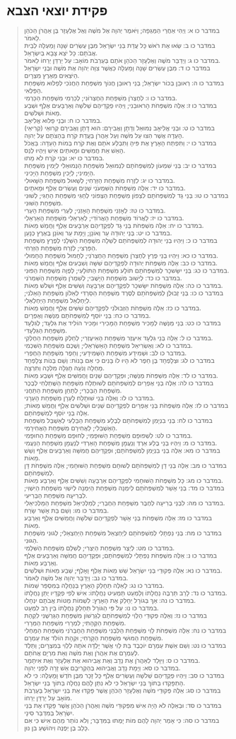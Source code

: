# פקידת יוצאי הצבא

> במדבר כו א: וַיְהִי אַחֲרֵי הַמַּגֵּפָה; וַיֹּאמֶר יְהוָה אֶל מֹשֶׁה וְאֶל אֶלְעָזָר בֶּן אַהֲרֹן הַכֹּהֵן לֵאמֹר.  
> במדבר כו ב: שְׂאוּ אֶת רֹאשׁ כָּל עֲדַת בְּנֵי יִשְׂרָאֵל מִבֶּן עֶשְׂרִים שָׁנָה וָמַעְלָה לְבֵית אֲבֹתָם:  כָּל יֹצֵא צָבָא בְּיִשְׂרָאֵל.  
> במדבר כו ג: וַיְדַבֵּר מֹשֶׁה וְאֶלְעָזָר הַכֹּהֵן אֹתָם בְּעַרְבֹת מוֹאָב:  עַל יַרְדֵּן יְרֵחוֹ לֵאמֹר.  
> במדבר כו ד: מִבֶּן עֶשְׂרִים שָׁנָה וָמָעְלָה כַּאֲשֶׁר צִוָּה יְהוָה אֶת מֹשֶׁה וּבְנֵי יִשְׂרָאֵל הַיֹּצְאִים מֵאֶרֶץ מִצְרָיִם.  
> במדבר כו ה: רְאוּבֵן בְּכוֹר יִשְׂרָאֵל; בְּנֵי רְאוּבֵן חֲנוֹךְ מִשְׁפַּחַת הַחֲנֹכִי לְפַלּוּא מִשְׁפַּחַת הַפַּלֻּאִי.  
> במדבר כו ו: לְחֶצְרֹן מִשְׁפַּחַת הַחֶצְרוֹנִי; לְכַרְמִי מִשְׁפַּחַת הַכַּרְמִי.  
> במדבר כו ז: אֵלֶּה מִשְׁפְּחֹת הָראוּבֵנִי; וַיִּהְיוּ פְקֻדֵיהֶם שְׁלֹשָׁה וְאַרְבָּעִים אֶלֶף וּשְׁבַע מֵאוֹת וּשְׁלֹשִׁים.  
> במדבר כו ח: וּבְנֵי פַלּוּא אֱלִיאָב.  
> במדבר כו ט: וּבְנֵי אֱלִיאָב נְמוּאֵל וְדָתָן וַאֲבִירָם:  הוּא דָתָן וַאֲבִירָם קְרִואֵי (קְרִיאֵי) הָעֵדָה אֲשֶׁר הִצּוּ עַל מֹשֶׁה וְעַל אַהֲרֹן בַּעֲדַת קֹרַח בְּהַצֹּתָם עַל יְהוָה.  
> במדבר כו י: וַתִּפְתַּח הָאָרֶץ אֶת פִּיהָ וַתִּבְלַע אֹתָם וְאֶת קֹרַח בְּמוֹת הָעֵדָה:  בַּאֲכֹל הָאֵשׁ אֵת חֲמִשִּׁים וּמָאתַיִם אִישׁ וַיִּהְיוּ לְנֵס.  
> במדבר כו יא: וּבְנֵי קֹרַח לֹא מֵתוּ.  
> במדבר כו יב: בְּנֵי שִׁמְעוֹן לְמִשְׁפְּחֹתָם לִנְמוּאֵל מִשְׁפַּחַת הַנְּמוּאֵלִי לְיָמִין מִשְׁפַּחַת הַיָּמִינִי; לְיָכִין מִשְׁפַּחַת הַיָּכִינִי.  
> במדבר כו יג: לְזֶרַח מִשְׁפַּחַת הַזַּרְחִי; לְשָׁאוּל מִשְׁפַּחַת הַשָּׁאוּלִי.  
> במדבר כו יד: אֵלֶּה מִשְׁפְּחֹת הַשִּׁמְעֹנִי שְׁנַיִם וְעֶשְׂרִים אֶלֶף וּמָאתָיִם.  
> במדבר כו טו: בְּנֵי גָד לְמִשְׁפְּחֹתָם לִצְפוֹן מִשְׁפַּחַת הַצְּפוֹנִי לְחַגִּי מִשְׁפַּחַת הַחַגִּי; לְשׁוּנִי מִשְׁפַּחַת הַשּׁוּנִי.  
> במדבר כו טז: לְאָזְנִי מִשְׁפַּחַת הָאָזְנִי; לְעֵרִי מִשְׁפַּחַת הָעֵרִי.  
> במדבר כו יז: לַאֲרוֹד מִשְׁפַּחַת הָאֲרוֹדִי; לְאַרְאֵלִי מִשְׁפַּחַת הָאַרְאֵלִי.  
> במדבר כו יח: אֵלֶּה מִשְׁפְּחֹת בְּנֵי גָד לִפְקֻדֵיהֶם אַרְבָּעִים אֶלֶף וַחֲמֵשׁ מֵאוֹת.  
> במדבר כו יט: בְּנֵי יְהוּדָה עֵר וְאוֹנָן; וַיָּמָת עֵר וְאוֹנָן בְּאֶרֶץ כְּנָעַן.  
> במדבר כו כ: וַיִּהְיוּ בְנֵי יְהוּדָה לְמִשְׁפְּחֹתָם לְשֵׁלָה מִשְׁפַּחַת הַשֵּׁלָנִי לְפֶרֶץ מִשְׁפַּחַת הַפַּרְצִי; לְזֶרַח מִשְׁפַּחַת הַזַּרְחִי.  
> במדבר כו כא: וַיִּהְיוּ בְנֵי פֶרֶץ לְחֶצְרֹן מִשְׁפַּחַת הַחֶצְרֹנִי; לְחָמוּל מִשְׁפַּחַת הֶחָמוּלִי.  
> במדבר כו כב: אֵלֶּה מִשְׁפְּחֹת יְהוּדָה לִפְקֻדֵיהֶם שִׁשָּׁה וְשִׁבְעִים אֶלֶף וַחֲמֵשׁ מֵאוֹת.  
> במדבר כו כג: בְּנֵי יִשָּׂשכָר לְמִשְׁפְּחֹתָם תּוֹלָע מִשְׁפַּחַת הַתּוֹלָעִי; לְפֻוָה מִשְׁפַּחַת הַפּוּנִי.  
> במדבר כו כד: לְיָשׁוּב מִשְׁפַּחַת הַיָּשֻׁבִי; לְשִׁמְרֹן מִשְׁפַּחַת הַשִּׁמְרֹנִי.  
> במדבר כו כה: אֵלֶּה מִשְׁפְּחֹת יִשָּׂשכָר לִפְקֻדֵיהֶם אַרְבָּעָה וְשִׁשִּׁים אֶלֶף וּשְׁלֹשׁ מֵאוֹת.  
> במדבר כו כו: בְּנֵי זְבוּלֻן לְמִשְׁפְּחֹתָם לְסֶרֶד מִשְׁפַּחַת הַסַּרְדִּי לְאֵלוֹן מִשְׁפַּחַת הָאֵלֹנִי; לְיַחְלְאֵל מִשְׁפַּחַת הַיַּחְלְאֵלִי.  
> במדבר כו כז: אֵלֶּה מִשְׁפְּחֹת הַזְּבוּלֹנִי לִפְקֻדֵיהֶם שִׁשִּׁים אֶלֶף וַחֲמֵשׁ מֵאוֹת.  
> במדבר כו כח: בְּנֵי יוֹסֵף לְמִשְׁפְּחֹתָם מְנַשֶּׁה וְאֶפְרָיִם.  
> במדבר כו כט: בְּנֵי מְנַשֶּׁה לְמָכִיר מִשְׁפַּחַת הַמָּכִירִי וּמָכִיר הוֹלִיד אֶת גִּלְעָד; לְגִלְעָד מִשְׁפַּחַת הַגִּלְעָדִי.  
> במדבר כו ל: אֵלֶּה בְּנֵי גִלְעָד אִיעֶזֶר מִשְׁפַּחַת הָאִיעֶזְרִי; לְחֵלֶק מִשְׁפַּחַת הַחֶלְקִי.  
> במדבר כו לא: וְאַשְׂרִיאֵל מִשְׁפַּחַת הָאַשְׂרִאֵלִי; וְשֶׁכֶם מִשְׁפַּחַת הַשִּׁכְמִי.  
> במדבר כו לב: וּשְׁמִידָע מִשְׁפַּחַת הַשְּׁמִידָעִי; וְחֵפֶר מִשְׁפַּחַת הַחֶפְרִי.  
> במדבר כו לג: וּצְלָפְחָד בֶּן חֵפֶר לֹא הָיוּ לוֹ בָּנִים כִּי אִם בָּנוֹת:  וְשֵׁם בְּנוֹת צְלָפְחָד מַחְלָה וְנֹעָה חָגְלָה מִלְכָּה וְתִרְצָה.  
> במדבר כו לד: אֵלֶּה מִשְׁפְּחֹת מְנַשֶּׁה; וּפְקֻדֵיהֶם שְׁנַיִם וַחֲמִשִּׁים אֶלֶף וּשְׁבַע מֵאוֹת.  
> במדבר כו לה: אֵלֶּה בְנֵי אֶפְרַיִם לְמִשְׁפְּחֹתָם לְשׁוּתֶלַח מִשְׁפַּחַת הַשֻּׁתַלְחִי לְבֶכֶר מִשְׁפַּחַת הַבַּכְרִי; לְתַחַן מִשְׁפַּחַת הַתַּחֲנִי.  
> במדבר כו לו: וְאֵלֶּה בְּנֵי שׁוּתָלַח לְעֵרָן מִשְׁפַּחַת הָעֵרָנִי.  
> במדבר כו לז: אֵלֶּה מִשְׁפְּחֹת בְּנֵי אֶפְרַיִם לִפְקֻדֵיהֶם שְׁנַיִם וּשְׁלֹשִׁים אֶלֶף וַחֲמֵשׁ מֵאוֹת; אֵלֶּה בְנֵי יוֹסֵף לְמִשְׁפְּחֹתָם.  
> במדבר כו לח: בְּנֵי בִנְיָמִן לְמִשְׁפְּחֹתָם לְבֶלַע מִשְׁפַּחַת הַבַּלְעִי לְאַשְׁבֵּל מִשְׁפַּחַת הָאַשְׁבֵּלִי; לַאֲחִירָם מִשְׁפַּחַת הָאֲחִירָמִי.  
> במדבר כו לט: לִשְׁפוּפָם מִשְׁפַּחַת הַשּׁוּפָמִי; לְחוּפָם מִשְׁפַּחַת הַחוּפָמִי.  
> במדבר כו מ: וַיִּהְיוּ בְנֵי בֶלַע אַרְדְּ וְנַעֲמָן מִשְׁפַּחַת הָאַרְדִּי לְנַעֲמָן מִשְׁפַּחַת הַנַּעֲמִי.  
> במדבר כו מא: אֵלֶּה בְנֵי בִנְיָמִן לְמִשְׁפְּחֹתָם; וּפְקֻדֵיהֶם חֲמִשָּׁה וְאַרְבָּעִים אֶלֶף וְשֵׁשׁ מֵאוֹת.  
> במדבר כו מב: אֵלֶּה בְנֵי דָן לְמִשְׁפְּחֹתָם לְשׁוּחָם מִשְׁפַּחַת הַשּׁוּחָמִי; אֵלֶּה מִשְׁפְּחֹת דָּן לְמִשְׁפְּחֹתָם.  
> במדבר כו מג: כָּל מִשְׁפְּחֹת הַשּׁוּחָמִי לִפְקֻדֵיהֶם אַרְבָּעָה וְשִׁשִּׁים אֶלֶף וְאַרְבַּע מֵאוֹת.  
> במדבר כו מד: בְּנֵי אָשֵׁר לְמִשְׁפְּחֹתָם לְיִמְנָה מִשְׁפַּחַת הַיִּמְנָה לְיִשְׁוִי מִשְׁפַּחַת הַיִּשְׁוִי; לִבְרִיעָה מִשְׁפַּחַת הַבְּרִיעִי.  
> במדבר כו מה: לִבְנֵי בְרִיעָה לְחֶבֶר מִשְׁפַּחַת הַחֶבְרִי; לְמַלְכִּיאֵל מִשְׁפַּחַת הַמַּלְכִּיאֵלִי.  
> במדבר כו מו: וְשֵׁם בַּת אָשֵׁר שָׂרַח.  
> במדבר כו מז: אֵלֶּה מִשְׁפְּחֹת בְּנֵי אָשֵׁר לִפְקֻדֵיהֶם שְׁלֹשָׁה וַחֲמִשִּׁים אֶלֶף וְאַרְבַּע מֵאוֹת.  
> במדבר כו מח: בְּנֵי נַפְתָּלִי לְמִשְׁפְּחֹתָם לְיַחְצְאֵל מִשְׁפַּחַת הַיַּחְצְאֵלִי; לְגוּנִי מִשְׁפַּחַת הַגּוּנִי.  
> במדבר כו מט: לְיֵצֶר מִשְׁפַּחַת הַיִּצְרִי; לְשִׁלֵּם מִשְׁפַּחַת הַשִּׁלֵּמִי.  
> במדבר כו נ: אֵלֶּה מִשְׁפְּחֹת נַפְתָּלִי לְמִשְׁפְּחֹתָם; וּפְקֻדֵיהֶם חֲמִשָּׁה וְאַרְבָּעִים אֶלֶף וְאַרְבַּע מֵאוֹת.  
> במדבר כו נא: אֵלֶּה פְּקוּדֵי בְּנֵי יִשְׂרָאֵל שֵׁשׁ מֵאוֹת אֶלֶף וָאָלֶף; שְׁבַע מֵאוֹת וּשְׁלֹשִׁים.  
> במדבר כו נב: וַיְדַבֵּר יְהוָה אֶל מֹשֶׁה לֵּאמֹר.  
> במדבר כו נג: לָאֵלֶּה תֵּחָלֵק הָאָרֶץ בְּנַחֲלָה בְּמִסְפַּר שֵׁמוֹת.  
> במדבר כו נד: לָרַב תַּרְבֶּה נַחֲלָתוֹ וְלַמְעַט תַּמְעִיט נַחֲלָתוֹ:  אִישׁ לְפִי פְקֻדָיו יֻתַּן נַחֲלָתוֹ.  
> במדבר כו נה: אַךְ בְּגוֹרָל יֵחָלֵק אֶת הָאָרֶץ:  לִשְׁמוֹת מַטּוֹת אֲבֹתָם יִנְחָלוּ.  
> במדבר כו נו: עַל פִּי הַגּוֹרָל תֵּחָלֵק נַחֲלָתוֹ בֵּין רַב לִמְעָט.  
> במדבר כו נז: וְאֵלֶּה פְקוּדֵי הַלֵּוִי לְמִשְׁפְּחֹתָם לְגֵרְשׁוֹן מִשְׁפַּחַת הַגֵּרְשֻׁנִּי לִקְהָת מִשְׁפַּחַת הַקְּהָתִי; לִמְרָרִי מִשְׁפַּחַת הַמְּרָרִי.  
> במדבר כו נח: אֵלֶּה מִשְׁפְּחֹת לֵוִי מִשְׁפַּחַת הַלִּבְנִי מִשְׁפַּחַת הַחֶבְרֹנִי מִשְׁפַּחַת הַמַּחְלִי מִשְׁפַּחַת הַמּוּשִׁי מִשְׁפַּחַת הַקָּרְחִי; וּקְהָת הוֹלִד אֶת עַמְרָם.  
> במדבר כו נט: וְשֵׁם אֵשֶׁת עַמְרָם יוֹכֶבֶד בַּת לֵוִי אֲשֶׁר יָלְדָה אֹתָהּ לְלֵוִי בְּמִצְרָיִם; וַתֵּלֶד לְעַמְרָם אֶת אַהֲרֹן וְאֶת מֹשֶׁה וְאֵת מִרְיָם אֲחֹתָם.  
> במדבר כו ס: וַיִּוָּלֵד לְאַהֲרֹן אֶת נָדָב וְאֶת אֲבִיהוּא אֶת אֶלְעָזָר וְאֶת אִיתָמָר.  
> במדבר כו סא: וַיָּמָת נָדָב וַאֲבִיהוּא בְּהַקְרִיבָם אֵשׁ זָרָה לִפְנֵי יְהוָה.  
> במדבר כו סב: וַיִּהְיוּ פְקֻדֵיהֶם שְׁלֹשָׁה וְעֶשְׂרִים אֶלֶף כָּל זָכָר מִבֶּן חֹדֶשׁ וָמָעְלָה:  כִּי לֹא הָתְפָּקְדוּ בְּתוֹךְ בְּנֵי יִשְׂרָאֵל כִּי לֹא נִתַּן לָהֶם נַחֲלָה בְּתוֹךְ בְּנֵי יִשְׂרָאֵל.  
> במדבר כו סג: אֵלֶּה פְּקוּדֵי מֹשֶׁה וְאֶלְעָזָר הַכֹּהֵן אֲשֶׁר פָּקְדוּ אֶת בְּנֵי יִשְׂרָאֵל בְּעַרְבֹת מוֹאָב עַל יַרְדֵּן יְרֵחוֹ.  
> במדבר כו סד: וּבְאֵלֶּה לֹא הָיָה אִישׁ מִפְּקוּדֵי מֹשֶׁה וְאַהֲרֹן הַכֹּהֵן אֲשֶׁר פָּקְדוּ אֶת בְּנֵי יִשְׂרָאֵל בְּמִדְבַּר סִינָי.  
> במדבר כו סה: כִּי אָמַר יְהוָה לָהֶם מוֹת יָמֻתוּ בַּמִּדְבָּר; וְלֹא נוֹתַר מֵהֶם אִישׁ כִּי אִם כָּלֵב בֶּן יְפֻנֶּה וִיהוֹשֻׁעַ בִּן נוּן.   
 

